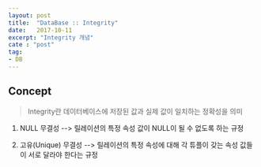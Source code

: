 ```yaml
---
layout: post
title:  "DataBase :: Integrity"
date:   2017-10-11
excerpt: "Integrity 개념"
cate : "post"
tag:
- DB
---
```


## Concept

> Integrity란 데이터베이스에 저장된 값과 실제 값이 일치하는 정확성을 의미

1. NULL 무결성
--> 릴레이션의 특정 속성 값이 NULL이 될 수 없도록 하는 규정

2. 고유(Unique) 무결성
--> 릴레이션의 특정 속성에 대해 각 튜플이 갖는 속성 값들이 서로 달라야 한다는 규정
